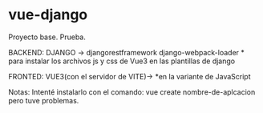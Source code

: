 # vue-django
Proyecto base. Prueba.

BACKEND:
DJANGO -> djangorestframework
          django-webpack-loader * para instalar los archivos js y css de Vue3 en las plantillas de django


FRONTED:
VUE3(con el servidor de VITE)-> *en la variante de JavaScript 

Notas: 
Intenté instalarlo con el comando: vue create nombre-de-aplcacion  pero tuve problemas.
